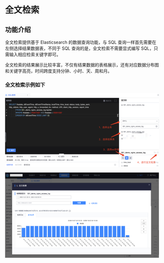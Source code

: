 # 全文检索

## 功能介绍

全文检索提供基于 Elasticsearch 的数据查询功能，与 SQL 查询一样首先需要在左侧选择结果数据表，不同于 SQL 查询的是，全文检索不需要显式编写 SQL，只需输入相应检索关键字即可。

全文检索的结果展示比较丰富，不仅有结果数据的表格展示，还有对应数据分布图和关键字高亮，时间跨度支持分钟、小时、天、周和月。

### 全文检索示例如下

![](../../../../assets/datalab/es_query1.png)



![](../../../../assets/datalab/es_query2.png)
